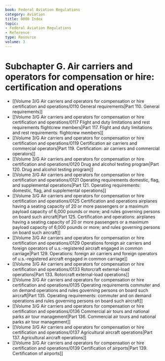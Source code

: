 ```yaml
---
book: Federal Aviation Regulations
category: Aviation
title: 0000 Index
topic:
- Federal Aviation Regulations
- Reference
type: Resource
volume: 3
---
```


# Subchapter G. Air carriers and operators for compensation or hire: certification and operations

- [[Volume 3/G Air carriers and operators for compensation or hire  certification and operations/0110 General requirements|Part 110. General requirements]]
- [[Volume 3/G Air carriers and operators for compensation or hire  certification and operations/0117 Flight and duty limitations and rest requirements  flightcrew members|Part 117. Flight and duty limitations and rest requirements: flightcrew members]]
- [[Volume 3/G Air carriers and operators for compensation or hire  certification and operations/0119 Certification  air carriers and commercial operators|Part 119. Certification: air carriers and commercial operators]]
- [[Volume 3/G Air carriers and operators for compensation or hire  certification and operations/0120 Drug and alcohol testing program|Part 120. Drug and alcohol testing program]]
- [[Volume 3/G Air carriers and operators for compensation or hire  certification and operations/0121 Operating requirements  domestic, flag, and supplemental operations|Part 121. Operating requirements: domestic, flag, and supplemental operations]]
- [[Volume 3/G Air carriers and operators for compensation or hire  certification and operations/0125 Certification and operations  airplanes having a seating capacity of 20 or more passengers or a maximum payload capacity of 6,000 pounds or more; and rules governing persons on board such aircraft|Part 125. Certification and operations: airplanes having a seating capacity of 20 or more passengers or a maximum payload capacity of 6,000 pounds or more; and rules governing persons on board such aircraft]]
- [[Volume 3/G Air carriers and operators for compensation or hire  certification and operations/0129 Operations  foreign air carriers and foreign operators of u.s.-registered aircraft engaged in common carriage|Part 129. Operations: foreign air carriers and foreign operators of u.s.-registered aircraft engaged in common carriage]]
- [[Volume 3/G Air carriers and operators for compensation or hire  certification and operations/0133 Rotorcraft external-load operations|Part 133. Rotorcraft external-load operations]]
- [[Volume 3/G Air carriers and operators for compensation or hire  certification and operations/0135 Operating requirements  commuter and on demand operations and rules governing persons on board such aircraft|Part 135. Operating requirements: commuter and on demand operations and rules governing persons on board such aircraft]]
- [[Volume 3/G Air carriers and operators for compensation or hire  certification and operations/0136 Commercial air tours and national parks air tour management|Part 136. Commercial air tours and national parks air tour management]]
- [[Volume 3/G Air carriers and operators for compensation or hire  certification and operations/0137 Agricultural aircraft operations|Part 137. Agricultural aircraft operations]]
- [[Volume 3/G Air carriers and operators for compensation or hire  certification and operations/0139 Certification of airports|Part 139. Certification of airports]]